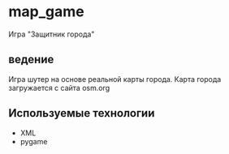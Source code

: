 # map_game
Игра "Защитник города"

## ведение

Игра шутер на основе реальной карты города.
Карта города загружается с сайта osm.org

## Используемые технологии

* XML
* pygame
